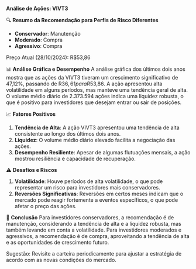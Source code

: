**Análise de Ações: VIVT3**

🔍 **Resumo da Recomendação para Perfis de Risco Diferentes**
- **Conservador**: Manutenção
- **Moderado**: Compra
- **Agressivo**: Compra

Preço Atual (28/10/2024): R$53,86

📊 **Análise Gráfica e Desempenho**
A análise gráfica dos últimos dois anos mostra que as ações da VIVT3 tiveram um crescimento significativo de 47,12%, passando de R$36,61 para R$53,86. A ação apresentou alta volatilidade em alguns períodos, mas manteve uma tendência geral de alta. O volume médio diário de 2.373.594 ações indica uma liquidez robusta, o que é positivo para investidores que desejam entrar ou sair de posições.

📈 **Fatores Positivos**
1. **Tendência de Alta**: A ação VIVT3 apresentou uma tendência de alta consistente ao longo dos últimos dois anos.
2. **Liquidez**: O volume médio diário elevado facilita a negociação das ações.
3. **Desempenho Resiliente**: Apesar de algumas flutuações mensais, a ação mostrou resiliência e capacidade de recuperação.

⚠️ **Desafios e Riscos**
1. **Volatilidade**: Houve períodos de alta volatilidade, o que pode representar um risco para investidores mais conservadores.
2. **Reversões Significativas**: Reversões em certos meses indicam que o mercado pode reagir fortemente a eventos específicos, o que pode afetar o preço das ações.

📌 **Conclusão**
Para investidores conservadores, a recomendação é de manutenção, considerando a tendência de alta e a liquidez robusta, mas também levando em conta a volatilidade. Para investidores moderados e agressivos, a recomendação é de compra, aproveitando a tendência de alta e as oportunidades de crescimento futuro.

Sugestão: Revisite a carteira periodicamente para ajustar a estratégia de acordo com as novas condições do mercado.